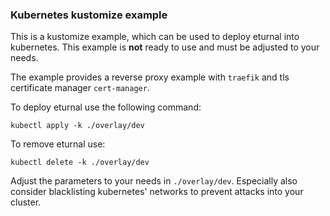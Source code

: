 ### Kubernetes kustomize example

This is a kustomize example, which can be used to deploy eturnal into kubernetes. This example is **not** ready to use and must be adjusted to your needs.

The example provides a reverse proxy example with `traefik` and tls certificate manager `cert-manager`.

To deploy eturnal use the following command:

`kubectl apply -k ./overlay/dev`

To remove eturnal use:

`kubectl delete -k ./overlay/dev`

Adjust the parameters to your needs in `./overlay/dev`. Especially also consider blacklisting kubernetes' networks to prevent attacks into your cluster.
